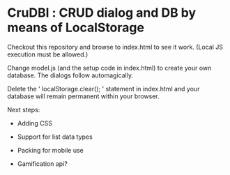 # CruDBl : CRUD dialog and DB by means of LocalStorage

Checkout this repository and browse to index.html to see it work.
(Local JS execution must be allowed.)

Change model.js (and the setup code in index.html) to create your own database.
The dialogs follow automagically.

Delete the ' localStorage.clear(); ' statement in index.html and your database
will remain permanent within your browser.

Next steps:

- Adding CSS

- Support for list data types

- Packing for mobile use

- Gamification api?

